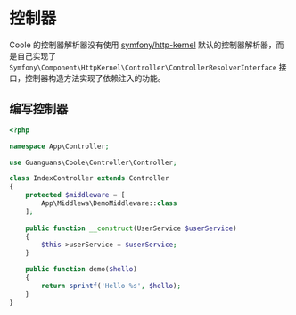 # 控制器

Coole 的控制器解析器没有使用 [symfony/http-kernel](https://github.com/symfony/http-kernel) 默认的控制器解析器，而是自己实现了 `Symfony\Component\HttpKernel\Controller\ControllerResolverInterface` 接口，控制器构造方法实现了依赖注入的功能。

## 编写控制器

``` php
<?php

namespace App\Controller;

use Guanguans\Coole\Controller\Controller;

class IndexController extends Controller
{
    protected $middleware = [
        App\Middlewa\DemoMiddleware::class
    ];
    
    public function __construct(UserService $userService)
    {
        $this->userService = $userService;
    }

    public function demo($hello)
    {
        return sprintf('Hello %s', $hello);
    }
}
```
